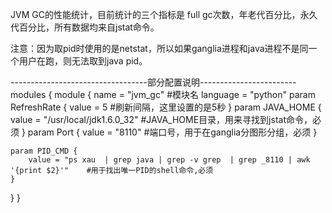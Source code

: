 JVM GC的性能统计，目前统计的三个指标是 full gc次数，年老代百分比，永久代百分比，所有数据均来自jstat命令。

注意：因为取pid时使用的是netstat，所以如果ganglia进程和java进程不是同一个用户在跑，则无法取到java pid。

----------------------------------部分配置说明------------------------
modules {
  module {
    name = "jvm_gc"   #模块名
    language = "python"
    param RefreshRate {
        value = 5          #刷新间隔，这里设置的是5秒
    }
    param JAVA_HOME {
        value = "/usr/local/jdk1.6.0_32"      #JAVA_HOME目录，用来寻找到jstat命令，必须
    }
    param Port {
        value = "8110"                        #端口号，用于在ganglia分图形分组，必须
    }

    param PID_CMD {
        value = "ps xau  | grep java | grep -v grep  | grep _8110 | awk '{print $2}'"    #用于找出唯一PID的shell命令,必须
    }
  }
}
